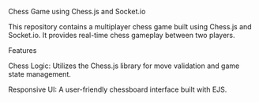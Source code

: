 Chess Game using Chess.js and Socket.io

This repository contains a multiplayer chess game built using Chess.js and Socket.io. It provides real-time chess gameplay between two players.

Features

Chess Logic: Utilizes the Chess.js library for move validation and game state management.

Responsive UI: A user-friendly chessboard interface built with EJS.


